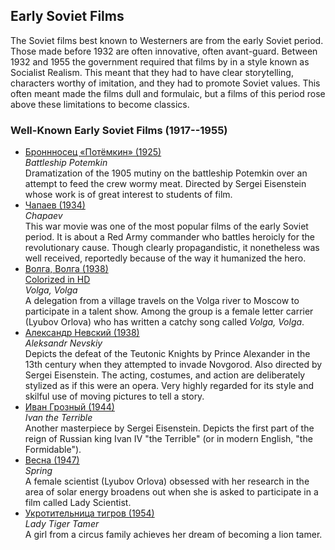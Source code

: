 ## Early Soviet Films

<section>
<p>The Soviet films best known to Westerners are from the early Soviet period.
Those made before 1932 are often innovative, often avant-guard. Between 1932
and 1955 the government required that films by in a style known as Socialist
Realism. This meant that they had to have clear storytelling, characters worthy
of imitation, and they had to promote Soviet values.  This often meant made
the films dull and formulaic, but a films of this period rose above these
limitations to become classics.</p>
</section>

<!--
	== Missing ==
	Мать
	Человек с киноапаратом
	Mr Smith in the Land of the Bolsheviks
	Иван Грозный
	Aelita Queen of Mars
-->

<section>
<h3>Well-Known Early Soviet Films (1917--1955)</h3>
<ul>
<li><a href="https://www.youtube.com/watch?v=aiU8c1mjJSA">
	Броннносец «Потёмкин» (1925)</a>
	<br>
	<i>Battleship Potemkin</i>
	<br>
	Dramatization of the 1905 mutiny on the battleship Potemkin over an attempt to feed
	the crew wormy meat. Directed by Sergei Eisenstein whose work is of great interest
	to students of film. 
	</li>
<li><a href="https://www.youtube.com/watch?v=AmjJ7YaSpYc">
	Чапаев (1934)</a>
	<br>
	<i>Chapaev</i>
	<br>
	This war movie was one of the most popular films of the early Soviet period.
	It is about a Red Army commander who battles heroicly for the revolutionary cause.
	Though clearly propagandistic, it nonetheless was well received, reportedly because
	of the way it humanized the hero.
	</li>
<li><a href="https://www.youtube.com/watch?v=37VKMbMHjt0">
	Волга, Волга (1938)</a>
	<br>
	<a href="https://www.youtube.com/watch?v=lHjlL_0lpxo">Colorized in HD</a>
	<br>
	<i>Volga, Volga</i>
	<br>
	A delegation from a village travels on the Volga river to Moscow to participate in a talent show.
	Among the group is a female letter carrier (Lyubov Orlova) who has written a catchy song called
	<i>Volga, Volga</i>.
	</li>
<li><a href="https://www.youtube.com/watch?v=iRpO0vhG8f8">
	Александр Невский (1938)</a>
	<br>
	<i>Aleksandr Nevskiy</i>
	<br>
	Depicts the defeat of the Teutonic Knights by Prince Alexander in the 13th
	century when they attempted to invade Novgorod. Also directed by Sergei
	Eisenstein. The acting, costumes, and action are deliberately stylized
	as if this were an opera. Very highly regarded for its style and skilful
	use of moving pictures to tell a story.
</li>
<li><a href="https://www.youtube.com/watch?v=igq6Is867Rw">
	Иван Грозный (1944)</a>
	<br>
	<i>Ivan the Terrible</i>
	<br>
	Another masterpiece by Sergei Eisenstein. Depicts the first part of the reign
	of Russian king Ivan IV "the Terrible" (or in modern English, "the Formidable").
	</li>
<li><a href="https://www.youtube.com/watch?v=kuTP9NZuEDw">
	Весна (1947)</a>
	<br>
	<i>Spring</i>
	<br>
	A female scientist (Lyubov Orlova) obsessed with her research in the area of solar energy
	broadens out when she is asked to participate in a film called Lady Scientist.
	</li>
<li><a href="https://www.youtube.com/watch?v=28FMX-ZVYrI">
	Укротительница тигров (1954)</a>
	<br>
	<i>Lady Tiger Tamer</i>
	<br>
	A girl from a circus family achieves her dream of becoming a lion tamer.
	</li>
</ul>
</section>
